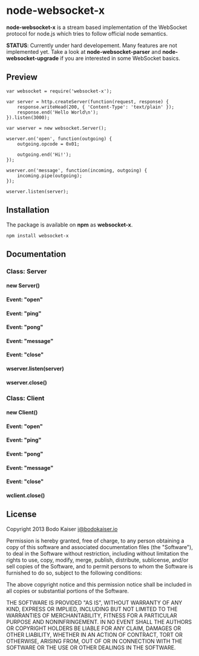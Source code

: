 # node-websocket-x

**node-websocket-x** is a stream based implementation of the WebSocket 
protocol for node.js which tries to follow official node semantics.

**STATUS**: Currently under hard developement. Many features are not 
implemented yet. Take a look at **node-websocket-parser** and 
**node-websocket-upgrade** if you are interested in some WebSocket basics.

## Preview

    var websocket = require('websocket-x');

    var server = http.createServer(function(request, response) {
        response.writeHead(200, { 'Content-Type': 'text/plain' });
        response.end('Hello World\n');    
    }).listen(3000);

    var wserver = new websocket.Server();

    wserver.on('open', function(outgoing) {
        outgoing.opcode = 0x01;

        outgoing.end('Hi!');
    });

    wserver.on('message', function(incoming, outgoing) {
        incoming.pipe(outgoing);
    });

    wserver.listen(server);

## Installation

The package is available on **npm** as **websocket-x**.

    npm install websocket-x

## Documentation

### Class: Server

#### new Server()

#### Event: "open"

#### Event: "ping"

#### Event: "pong"

#### Event: "message"

#### Event: "close"

#### wserver.listen(server)

#### wserver.close()

### Class: Client

#### new Client()

#### Event: "open"

#### Event: "ping"

#### Event: "pong"

#### Event: "message"

#### Event: "close"

#### wclient.close()

## License

Copyright 2013 Bodo Kaiser <i@bodokaiser.io>

Permission is hereby granted, free of charge, to any person obtaining
a copy of this software and associated documentation files (the
"Software"), to deal in the Software without restriction, including
without limitation the rights to use, copy, modify, merge, publish,
distribute, sublicense, and/or sell copies of the Software, and to
permit persons to whom the Software is furnished to do so, subject to
the following conditions:

The above copyright notice and this permission notice shall be
included in all copies or substantial portions of the Software.

THE SOFTWARE IS PROVIDED "AS IS", WITHOUT WARRANTY OF ANY KIND,
EXPRESS OR IMPLIED, INCLUDING BUT NOT LIMITED TO THE WARRANTIES OF
MERCHANTABILITY, FITNESS FOR A PARTICULAR PURPOSE AND
NONINFRINGEMENT. IN NO EVENT SHALL THE AUTHORS OR COPYRIGHT HOLDERS BE
LIABLE FOR ANY CLAIM, DAMAGES OR OTHER LIABILITY, WHETHER IN AN ACTION
OF CONTRACT, TORT OR OTHERWISE, ARISING FROM, OUT OF OR IN CONNECTION
WITH THE SOFTWARE OR THE USE OR OTHER DEALINGS IN THE SOFTWARE.
